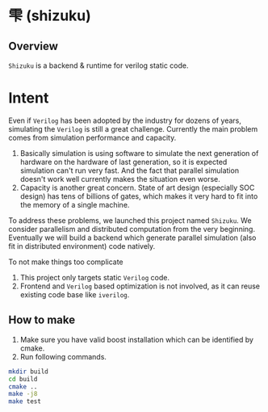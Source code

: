# 雫 (shizuku)
## Overview
`Shizuku` is a backend & runtime for verilog static code.

# Intent
Even if `Verilog` has been adopted by the industry for dozens of years, simulating the `Verilog` is still a great challenge. Currently the main problem comes from simulation performance and capacity. 
1. Basically simulation is using software to simulate the next generation of hardware on the hardware of last generation, so it is expected simulation can't run very fast. And the fact that parallel simulation doesn't work well currently makes the situation even worse.
2. Capacity is another great concern. State of art design (especially SOC design) has tens of billions of gates, which makes it very hard to fit into the memory of a single machine.

To address these problems, we launched this project named `Shizuku`. We consider parallelism and distributed computation from the very beginning. Eventually we will build a backend which generate parallel simulation (also fit in distributed environment) code natively.

To not make things too complicate
1. This project only targets static `Verilog` code.
2. Frontend and `Verilog` based optimization is not involved, as it can reuse existing code base like `iverilog`.

## How to make
1. Make sure you have valid boost installation which can be identified by cmake.
2. Run following commands.
```sh
mkdir build
cd build
cmake ..
make -j8
make test
```
